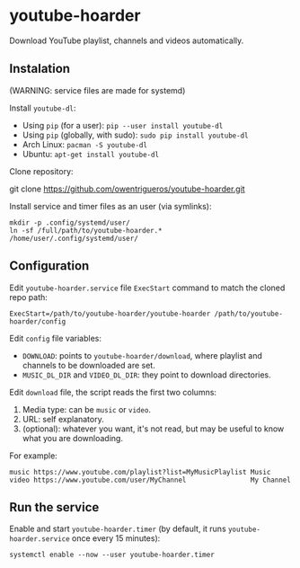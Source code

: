 # youtube-hoarder
Download YouTube playlist, channels and videos automatically.

## Instalation
(WARNING: service files are made for systemd)

Install `youtube-dl`:

- Using `pip` (for a user): `pip --user install youtube-dl`
- Using `pip` (globally, with sudo): `sudo pip install youtube-dl`
- Arch Linux: `pacman -S youtube-dl`
- Ubuntu: `apt-get install youtube-dl`

Clone repository:

   git clone https://github.com/owentrigueros/youtube-hoarder.git

Install service and timer files as an user (via symlinks):

    mkdir -p .config/systemd/user/
    ln -sf /full/path/to/youtube-hoarder.* /home/user/.config/systemd/user/

## Configuration
Edit `youtube-hoarder.service` file `ExecStart` command to match the cloned repo path:

   `ExecStart=/path/to/youtube-hoarder/youtube-hoarder /path/to/youtube-hoarder/config`

Edit `config` file variables:

- `DOWNLOAD`: points to `youtube-hoarder/download`, where playlist and channels to be downloaded are set.
- `MUSIC_DL_DIR` and `VIDEO_DL_DIR`: they point to download directories.

Edit `download` file, the script reads the first two columns:

1. Media type: can be `music` or `video`.
2. URL: self explanatory.
3. (optional): whatever you want, it's not read, but may be useful to know what you are downloading.

For example:

    music https://www.youtube.com/playlist?list=MyMusicPlaylist Music
    video https://www.youtube.com/user/MyChannel                My Channel

## Run the service
Enable and start `youtube-hoarder.timer` (by default, it runs `youtube-hoarder.service` once every 15 minutes):

    systemctl enable --now --user youtube-hoarder.timer
